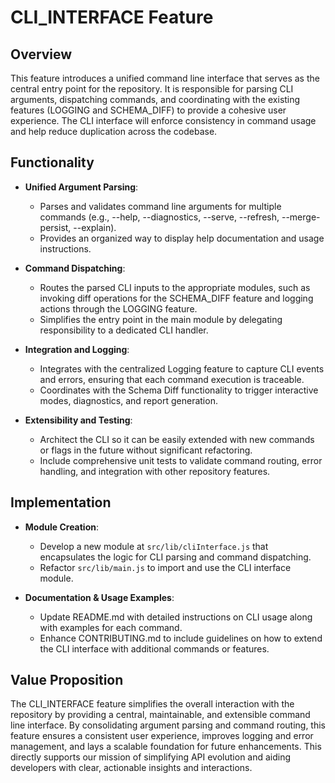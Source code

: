 # CLI_INTERFACE Feature

## Overview
This feature introduces a unified command line interface that serves as the central entry point for the repository. It is responsible for parsing CLI arguments, dispatching commands, and coordinating with the existing features (LOGGING and SCHEMA_DIFF) to provide a cohesive user experience. The CLI interface will enforce consistency in command usage and help reduce duplication across the codebase.

## Functionality
- **Unified Argument Parsing**:
  - Parses and validates command line arguments for multiple commands (e.g., --help, --diagnostics, --serve, --refresh, --merge-persist, --explain).
  - Provides an organized way to display help documentation and usage instructions.

- **Command Dispatching**:
  - Routes the parsed CLI inputs to the appropriate modules, such as invoking diff operations for the SCHEMA_DIFF feature and logging actions through the LOGGING feature.
  - Simplifies the entry point in the main module by delegating responsibility to a dedicated CLI handler.

- **Integration and Logging**:
  - Integrates with the centralized Logging feature to capture CLI events and errors, ensuring that each command execution is traceable.
  - Coordinates with the Schema Diff functionality to trigger interactive modes, diagnostics, and report generation.

- **Extensibility and Testing**:
  - Architect the CLI so it can be easily extended with new commands or flags in the future without significant refactoring.
  - Include comprehensive unit tests to validate command routing, error handling, and integration with other repository features.

## Implementation
- **Module Creation**:
  - Develop a new module at `src/lib/cliInterface.js` that encapsulates the logic for CLI parsing and command dispatching.
  - Refactor `src/lib/main.js` to import and use the CLI interface module.

- **Documentation & Usage Examples**:
  - Update README.md with detailed instructions on CLI usage along with examples for each command.
  - Enhance CONTRIBUTING.md to include guidelines on how to extend the CLI interface with additional commands or features.

## Value Proposition
The CLI_INTERFACE feature simplifies the overall interaction with the repository by providing a central, maintainable, and extensible command line interface. By consolidating argument parsing and command routing, this feature ensures a consistent user experience, improves logging and error management, and lays a scalable foundation for future enhancements. This directly supports our mission of simplifying API evolution and aiding developers with clear, actionable insights and interactions.